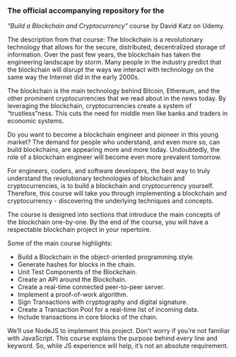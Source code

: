 ### The official accompanying repository for the
*"Build a Blockchain and Cryptocurrency"* course by David Katz on Udemy.

The description from that course:
The blockchain is a revolutionary technology that allows for the secure, distributed, decentralized storage of information. Over the past few years, the blockchain has taken the engineering landscape by storm. Many people in the industry predict that the blockchain will disrupt the ways we interact with technology on the same way the Internet did in the early 2000s.

The blockchain is the main technology behind Bitcoin, Ethereum, and the other prominent cryptocurrencies that we read about in the news today. By leveraging the blockchain, cryptocurrencies create a system of “trustless”ness. This cuts the need for middle men like banks and traders in economic systems.

Do you want to become a blockchain engineer and pioneer in this young market? The demand for people who understand, and even more so, can build blockchains, are appearing more and more today. Undoubtedly, the role of a blockchain engineer will become even more prevalent tomorrow.

For engineers, coders, and software developers, the best way to truly understand the revolutionary technologies of blockchain and cryptocurrencies, is to build a blockchain and cryptocurrency yourself. Therefore, this course will take you through implementing a blockchain and cryptocurrency - discovering the underlying techniques and concepts.

The course is designed into sections that introduce the main concepts of the blockchain one-by-one. By the end of the course, you will have a respectable blockchain project in your repertoire.

Some of the main course highlights:
- Build a Blockchain in the object-oriented programming style.
- Generate hashes for blocks in the chain.
- Unit Test Components of the Blockchain.
- Create an API around the Blockchain.
- Create a real-time connected peer-to-peer server.
- Implement a proof-of-work algorithm.
- Sign Transactions with cryptography and digital signature.
- Create a Transaction Pool for a real-time list of incoming data.
- Include transactions in core blocks of the chain.

We’ll use NodeJS to implement this project. Don’t worry if you’re not familiar with JavaScript. This course explains the purpose behind every line and keyword. So, while JS experience will help, it’s not an absolute requirement.
